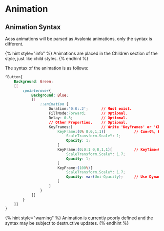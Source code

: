 # Animation

## Animation Syntax

Acss animations will be parsed as Avalonia animations, only the syntax is different.

{% hint style="info" %}
Animations are placed in the Children section of the style, just like child styles.
{% endhint %}

The syntax of the animation is as follows:

```css
^Button{
    Background: Green;
    [[
        :pointerover{
            Background: Blue;
            [[
                ::animation {
                    Duration:'0:0:.2';      // Must exist.
                    FillMode:Forward;       // Optional.
                    Delay: 0.3;             // Optional.
                    // Other Properties.    // Optional.
                    KeyFrames:[             // Write 'KeyFrames' or 'Children'. 
                        KeyFrame:(0% 0,0,1,1)[             // Cue=0%, KeySpine=0,0,1,1.
                            ScaleTransform.ScaleY: 1;
                            Opacity: 1;
                        ]
                        KeyFrame:(0:0:1 0,0,1,1)[          // KeyTime=0:0:1, KeySpine=0,0,1,1.
                            ScaleTransform.ScaleY: 1.7;
                            Opacity: 1;
                        ]
                        KeyFrame:(100%)[
                            ScaleTransform.ScaleY: 1.7;
                            Opacity: var(Uni-Opacity);     // Use Dynamic Resource.
                        ]
                    ]
                }
            ]]
        }
    ]]
}
```

{% hint style="warning" %}
Animation is currently poorly defined and the syntax may be subject to destructive updates.
{% endhint %}
